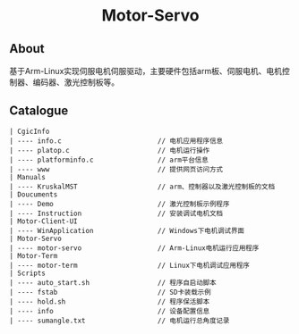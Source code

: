 <div align="center">
    <h1>
    	Motor-Servo
	</h1>
</div>

## About

基于Arm-Linux实现伺服电机伺服驱动，主要硬件包括arm板、伺服电机、电机控制器、编码器、激光控制板等。


## Catalogue



```
| CgicInfo
| ---- info.c                        // 电机应用程序信息
| ---- platop.c                      // 电机运行操作
| ---- platforminfo.c                // arm平台信息
| ---- www                           // 提供网页访问方式
| Manuals
| ---- KruskalMST                    // arm、控制器以及激光控制板的文档
| Doucuments
| ---- Demo                          // 激光控制板示例程序
| ---- Instruction                   // 安装调试电机文档
| Motor-Client-UI
| ---- WinApplication                // Windows下电机调试界面
| Motor-Servo
| ---- motor-servo                   // Arm-Linux电机运行应用程序
| Motor-Term
| ---- motor-term                    // Linux下电机调试应用程序
| Scripts
| ---- auto_start.sh                 // 程序自启动脚本
| ---- fstab                         // SD卡装载示例
| ---- hold.sh                       // 程序保活脚本
| ---- info                          // 设备配置信息
| ---- sumangle.txt                  // 电机运行总角度记录


```
